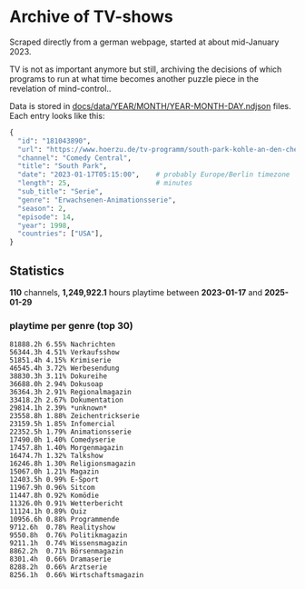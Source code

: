 # Archive of TV-shows

Scraped directly from a german webpage, started at about mid-January 2023.

TV is not as important anymore but still, archiving the decisions of which programs to run at what time
becomes another puzzle piece in the revelation of mind-control.. 

Data is stored in [docs/data/YEAR/MONTH/YEAR-MONTH-DAY.ndjson](docs/data/) files. 
Each entry looks like this:

```python
{
  "id": "181043890", 
  "url": "https://www.hoerzu.de/tv-programm/south-park-kohle-an-den-chefkoch/bid_181043890/", 
  "channel": "Comedy Central", 
  "title": "South Park", 
  "date": "2023-01-17T05:15:00",    # probably Europe/Berlin timezone 
  "length": 25,                     # minutes 
  "sub_title": "Serie", 
  "genre": "Erwachsenen-Animationsserie", 
  "season": 2, 
  "episode": 14, 
  "year": 1998, 
  "countries": ["USA"],
}
```

## Statistics

**110** channels, **1,249,922.1** hours playtime between **2023-01-17** and **2025-01-29**


### playtime per genre (top 30)

    81888.2h 6.55% Nachrichten
    56344.3h 4.51% Verkaufsshow
    51851.4h 4.15% Krimiserie
    46545.4h 3.72% Werbesendung
    38830.3h 3.11% Dokureihe
    36688.0h 2.94% Dokusoap
    36364.3h 2.91% Regionalmagazin
    33418.2h 2.67% Dokumentation
    29814.1h 2.39% *unknown*
    23558.8h 1.88% Zeichentrickserie
    23159.5h 1.85% Infomercial
    22352.5h 1.79% Animationsserie
    17490.0h 1.40% Comedyserie
    17457.8h 1.40% Morgenmagazin
    16474.7h 1.32% Talkshow
    16246.8h 1.30% Religionsmagazin
    15067.0h 1.21% Magazin
    12403.5h 0.99% E-Sport
    11967.9h 0.96% Sitcom
    11447.8h 0.92% Komödie
    11326.0h 0.91% Wetterbericht
    11124.1h 0.89% Quiz
    10956.6h 0.88% Programmende
    9712.6h  0.78% Realityshow
    9550.8h  0.76% Politikmagazin
    9211.1h  0.74% Wissensmagazin
    8862.2h  0.71% Börsenmagazin
    8301.4h  0.66% Dramaserie
    8288.2h  0.66% Arztserie
    8256.1h  0.66% Wirtschaftsmagazin

